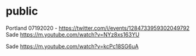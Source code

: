 # public
Portland 07192020 - https://twitter.com/i/events/1284733959302049792
Sade https://m.youtube.com/watch?v=NYz8xs163YU


Sade https://m.youtube.com/watch?v=kcPc18SG6uA

